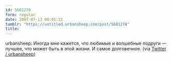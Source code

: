 ```yaml
---
id: 5601278
form: regular
date: 2007-07-13 00:01:22
tumblr: "https://untitled.urbansheep.com/post/5601278"
title:
---
```


<p>urbansheep: Иногда мне кажется, что любимые и волшебные подруги — лучшее, что может быть в этой жизни. И самое долговечное. (via <a href="http://twitter.com/urbansheep/statuses/147108942">Twitter / urbansheep</a>)</p>

